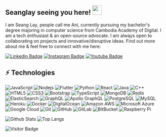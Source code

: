 ## Seanglay seeing you here! <img src="https://raw.githubusercontent.com/aemmadi/aemmadi/master/wave.gif" width="30px">

I am Seang Lay, people call me Ani, currently pursuing my bachelor's degree majoring in computer science from Cambodia Academy of Digital. I am a tech enthusiast & an open-source advocate. I am always open to collaborating on projects and innovative/disruptive ideas. Find out more about me & feel free to connect with me here:

[![Linkedin Badge](https://img.shields.io/badge/-seanglay-blue?style=flat-square&logo=Linkedin&logoColor=white&link=https://www.linkedin.com/in/seanglay-ly-9a0584209/)](https://www.linkedin.com/in/seanglay-ly-9a0584209/)
[![Instagram Badge](https://img.shields.io/badge/-seanglay-purple?style=flat-square&logo=instagram&logoColor=white&link=https://www.instagram.com/scarysnoopy/)](https://www.instagram.com/scarysnoopy/)
[![Youtube Badge](https://img.shields.io/badge/-layzx-darkred?style=flat-square&logo=youtube&logoColor=white&link=https://www.youtube.com/channel/UCUYoPL8QH5nuu_nLZBFZ6lQ)](https://www.youtube.com/channel/UCUYoPL8QH5nuu_nLZBFZ6lQ)

## ⚡ Technologies

![JavaScript](https://img.shields.io/badge/-JavaScript-black?style=flat-square&logo=javascript)
![Nodejs](https://img.shields.io/badge/-Nodejs-black?style=flat-square&logo=Node.js)
![Flutter](https://img.shields.io/badge/-Flutter-black?style=flat-square&logo=flutter)
![Python](https://img.shields.io/badge/-Python-black?style=flat-square&logo=Python)
![React](https://img.shields.io/badge/-React-black?style=flat-square&logo=react)
![Java](https://img.shields.io/badge/-java-E34A86?style=flat-square&logo=java)
![C++](https://img.shields.io/badge/-C++-00599C?style=flat-square&logo=c)
![HTML5](https://img.shields.io/badge/-HTML5-E34F26?style=flat-square&logo=html5&logoColor=white)
![CSS3](https://img.shields.io/badge/-CSS3-1572B6?style=flat-square&logo=css3)
![Bootstrap](https://img.shields.io/badge/-Bootstrap-563D7C?style=flat-square&logo=bootstrap)
![TypeScript](https://img.shields.io/badge/-TypeScript-007ACC?style=flat-square&logo=typescript)
![MongoDB](https://img.shields.io/badge/-MongoDB-black?style=flat-square&logo=mongodb)
![Redis](https://img.shields.io/badge/-Redis-black?style=flat-square&logo=Redis)
![ElasticSearch](https://img.shields.io/badge/-ElasticSearch-005571?style=flat-square&logo=elasticsearch)
![GraphQL](https://img.shields.io/badge/-GraphQL-E10098?style=flat-square&logo=graphql)
![Apollo GraphQL](https://img.shields.io/badge/-Apollo%20GraphQL-311C87?style=flat-square&logo=apollo-graphql)
![PostgreSQL](https://img.shields.io/badge/-PostgreSQL-336791?style=flat-square&logo=postgresql)
![MySQL](https://img.shields.io/badge/-MySQL-black?style=flat-square&logo=mysql)
![Heroku](https://img.shields.io/badge/-Heroku-430098?style=flat-square&logo=heroku)
![Docker](https://img.shields.io/badge/-Docker-black?style=flat-square&logo=docker)
![DigitalOcean](https://img.shields.io/badge/-Digital%20Ocean-darkblue?style=flat-square&logo=digitalocean)
![Amazon AWS](https://img.shields.io/badge/Amazon%20AWS-232F3E?style=flat-square&logo=amazon-aws)
![Microsoft Azure](https://img.shields.io/badge/Microsoft%20Azure-232F7E?style=flat-square&logo=microsoft-azure)
![Google Cloud](https://img.shields.io/badge/Google%20Cloud-black?style=flat-square&logo=google-cloud)
![Git](https://img.shields.io/badge/-Git-black?style=flat-square&logo=git)
![GitHub](https://img.shields.io/badge/-GitHub-181717?style=flat-square&logo=github)
![GitLab](https://img.shields.io/badge/-GitLab-FCA121?style=flat-square&logo=gitlab)
![BitBucket](https://img.shields.io/badge/-BitBucket-darkblue?style=flat-square&logo=bitbucket)
![Raspberry Pi](https://img.shields.io/badge/-Raspberry%20Pi-C51A4A?style=flat-square&logo=Raspberry-Pi)

![Github Stats](https://github-readme-stats.vercel.app/api?username=seanglayz&count_private=true&show_icons=true&include_all_commits=true)
![Top Langs](https://github-readme-stats.vercel.app/api/top-langs/?username=seanglayz&hide=TeX&layout=compact)

![Visitor Badge](https://visitor-badge.laobi.icu/badge?page_id=seanglayz)
